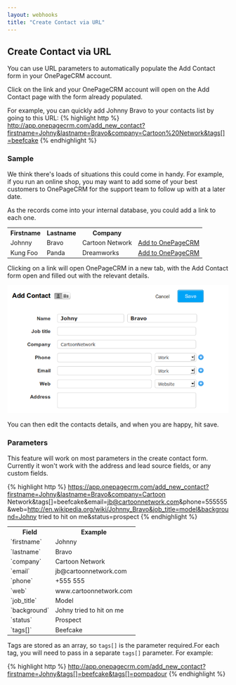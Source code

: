 ```yaml
---
layout: webhooks
title: "Create Contact via URL"
---
```


## Create Contact via URL

You can use URL parameters to automatically populate the Add Contact form in your OnePageCRM account.

Click on the link and your OnePageCRM account will open on the Add Contact page with the form already populated.

For example, you can quickly add Johnny Bravo to your contacts list by going to this URL:
{% highlight http %}
http://app.onepagecrm.com/add_new_contact?firstname=Johny&lastname=Bravo&company=Cartoon%20Network&tags[]=beefcake
{% endhighlight %}

### Sample
We think there's loads of situations this could come in handy. For example, if you run an online shop, you may want to add some of your best customers to OnePageCRM for the support team to follow up with at a later date.

As the records come into your internal database, you could add a link to each one.

<table class="table">
    <tr>
      <th>
        Firstname
      </th>
      <th>
        Lastname
      </th>
      <th>
        Company
      </th>
    </tr>
    <tr>
      <td>
        Johnny
      </td>
      <td>
        Bravo
      </td>
      <td>
        Cartoon Network
      </td>
      <td>
        <a target="blank" href="http://app.onepagecrm.com/add_new_contact?firstname=Johny&lastname=Bravo&company=Cartoon%20Network">Add to OnePageCRM </a>
      </td>
    </tr>
    <tr>
      <td>
        Kung Foo
      </td>
      <td>
        Panda
      </td>
      <td>
        Dreamworks
      </td>
      <td>
        <a target="blank" href="http://app.onepagecrm.com/add_new_contact?firstname=Kung%20Foo&lastname=Panda&company=Dreamworks">Add to OnePageCRM </a>
      </td>
    </tr>
</table>

Clicking on a link will open OnePageCRM in a new tab, with the Add Contact form open and filled out with the relevant details.

<img class="img-responsive" src="/img/quickcontact.png"/>

You can then edit the contacts details, and when you are happy, hit save.

### Parameters
This feature will work on most parameters in the create contact form. Currently it won't work with the address and lead source fields, or any custom fields.

{% highlight http %}
https://app.onepagecrm.com/add_new_contact?firstname=Johny&lastname=Bravo&company=Cartoon Network&tags[]=beefcake&email=jb@cartoonnetwork.com&phone=555555&web=http://en.wikipedia.org/wiki/Johnny_Bravo&job_title=model&background=Johny tried to hit on me&status=prospect
{% endhighlight %}

<table class="table table-bordered">
  <tr><th>Field</th><th>Example</th></tr>
  <tr><td>`firstname`</td><td>Johnny</td></tr>
  <tr><td>`lastname`</td><td>Bravo</td></tr>
  <tr><td>`company`</td><td>Cartoon Network</td></tr>
  <tr><td>`email`</td><td>jb@cartoonnetwork.com</td></tr>
  <tr><td>`phone`</td><td>+555 555</td></tr>
  <tr><td>`web`</td><td>www.cartoonnetwork.com</td></tr>
  <tr><td>`job_title`</td><td>Model</td></tr>
  <tr><td>`background`</td><td>Johny tried to hit on me</td></tr>
  <tr><td>`status`</td><td>Prospect</td></tr>
  <tr><td>`tags[]`</td><td>Beefcake</td></tr>
</table>

Tags are stored as an array, so `tags[]` is the parameter required.For each tag, you will need to pass in a separate `tags[]` parameter. For example:

{% highlight http %}
http://app.onepagecrm.com/add_new_contact?firstname=Johny&tags[]=beefcake&tags[]=pompadour
{% endhighlight %}